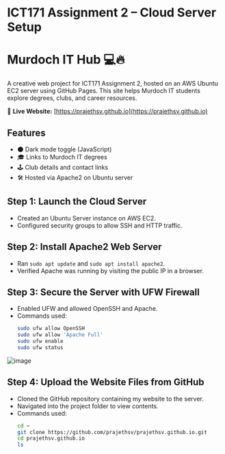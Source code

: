 # ICT171 Assignment 2 – Cloud Server Setup
# Murdoch IT Hub 💻🔥

A creative web project for ICT171 Assignment 2, hosted on an AWS Ubuntu EC2 server using GitHub Pages. This site helps Murdoch IT students explore degrees, clubs, and career resources.

🔗 **Live Website:** [https://prajethsv.github.io](https://prajethsv.github.io)

## Features
- 🌑 Dark mode toggle (JavaScript)
- 🎓 Links to Murdoch IT degrees
- 🕹️ Club details and contact links
- 🛠️ Hosted via Apache2 on Ubuntu server

## Step 1: Launch the Cloud Server
- Created an Ubuntu Server instance on AWS EC2.
- Configured security groups to allow SSH and HTTP traffic.

## Step 2: Install Apache2 Web Server
- Ran `sudo apt update` and `sudo apt install apache2`.
- Verified Apache was running by visiting the public IP in a browser.

## Step 3: Secure the Server with UFW Firewall
- Enabled UFW and allowed OpenSSH and Apache.
- Commands used:
  ```bash
  sudo ufw allow OpenSSH
  sudo ufw allow 'Apache Full'
  sudo ufw enable
  sudo ufw status
![image](https://github.com/user-attachments/assets/bd355fc6-c966-485a-8d28-749fac9bcda4)

## Step 4: Upload the Website Files from GitHub

- Cloned the GitHub repository containing my website to the server.
- Navigated into the project folder to view contents.
- Commands used:
  ```bash
  cd ~
  git clone https://github.com/prajethsv/prajethsv.github.io.git
  cd prajethsv.github.io
  ls


